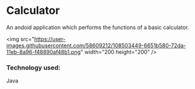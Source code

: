 # Calculator

An andoid application which performs the functions of a basic calculator.

<img src="https://user-images.githubusercontent.com/58609212/108503449-6651b580-72da-11eb-8a96-f48890af48b1.png" width="200 height="200" />


### Technology used: 
  Java


